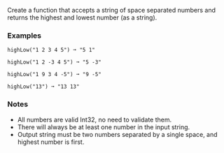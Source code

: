 Create a function that accepts a string of space separated numbers and returns the highest and lowest number (as a string).


### Examples ###
    highLow("1 2 3 4 5") ➞ "5 1"

    highLow("1 2 -3 4 5") ➞ "5 -3"

    highLow("1 9 3 4 -5") ➞ "9 -5"

    highLow("13") ➞ "13 13"


### Notes ###
*   All numbers are valid Int32, no need to validate them.
*   There will always be at least one number in the input string.
*   Output string must be two numbers separated by a single space, and highest number is first.
